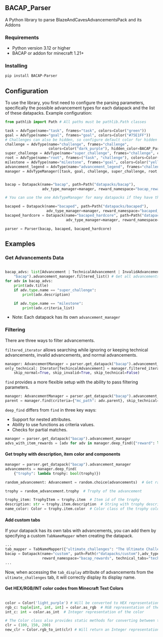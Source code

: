## BACAP_Parser

A Python library to parse BlazeAndCavesAdvancementsPack and its Addons 

### Requirements

- Python version 3.12 or higher
- BACAP or addon for minecraft 1.21+

### Installing

```bash
pip install BACAP-Parser
```
## Configuration

To use the library, you first need to configure the parsing parameters, specifically the possible advancement types for each datapack and the list of these datapacks. Example configuration:

```py
from pathlib import Path # All paths must be pathlib.Path classes

task = AdvType(name="task", frames="task", colors=Color("green"))
goal = AdvType(name="goal", frames="goal", colors=Color("#75E1FF"))
# Challenges can also be hidden, so configure default color for hidden advancement in BACAP
challenge = AdvType(name="challenge", frames="challenge", 
                    colors=Color("dark_purple"), hidden_color=BACAP_Parser.DEFAULT_BACAP_HIDDEN_COLOR)
super_challenge = AdvType(name="super_challenge", frames="challenge", colors=Color("#FF2A2A"))
root = AdvType(name="root", frames=("task", "challenge"), colors=Color("#CCCCCC"))
milestone = AdvType(name="milestone", frames="goal", colors=Color("yellow"), tabs="bacap")
advancement_legend = AdvType(name="advancement_legend", frames="challenge", colors=Color("gold"), tabs="bacap")
manager = AdvTypeManager([task, goal, challenge, super_challenge, root, milestone, advancement_legend])


bacap = Datapack(name="bacap", path=Path("datapacks/bacap"), 
                 adv_type_manager=manager, reward_namespace="bacap_rewards", technical_tabs="technical")

# You can use the one AdvTypeManager for many datapacks if they have the same advancement types

bacaped = Datapack(name="bacaped", path=Path("datapacks/bacaped"), 
                   adv_type_manager=manager, reward_namespace="bacaped_rewards", technical_tabs="technical")
bacaped_hardcore = Datapack(name="bacaped_hardcore", path=Path("datapacks/bacaped_hardcore"), 
                            adv_type_manager=manager, reward_namespace="bacaped_rewards", technical_tabs="technical")

parser = Parser(bacap, bacaped, bacaped_hardcore)
```

## Examples
### Get Advancements Data
```py

bacap_advs: list[Advancement | TechnicalAdvancement | InvalidAdvancement] = parser.get_datapack(
    "bacap").advancement_manager.filtered_list() # Get all advancements except technical and invalid
for adv in bacap_advs:
    print(adv.title)
    if adv.type.name == "super_challenge": 
        print(adv.description)

    if adv.type.name == "milestone":
        print(adv.criteria_list)
```
- Note: Each datapack has its own `advancement_manager`
### Filtering

There are three ways to filter advancements.

`filtered_iterator` allows searching while ignoring or keeping technical advancements, invalid advancements, and normal advancements.

```py
manager: AdvancementManager = parser.get_datapack("bacap").advancement_manager
only_technical: Iterator[TechincalAdvancement] = manager.filtered_iterator(
    skip_normal=True, skip_invalid=True, skip_technical=False)
```

`find`  provides a more flexible setup with the ability to pass filtering parameters.

```py
manager: AdvancementManager = parser.get_datapack("bacap").advancement_manager
parent = manager.find(criteria={"mc_path": adv.parent}, skip_technical=False, skip_invalid=False, limit=1)[0]
```

`deep_find` differs from `find` in three key ways:

- Support for nested attributes.
- Ability to use functions as criteria values.
- Checks for partial matches.

```py
manager = parser.get_datapack("bacap").advancement_manager
advs_with_item_rewards = [adv for adv in manager.deep_find({"reward": lambda reward: bool(trophy)})]
```

#### Get trophy with description, item color and components

```py
manager = parser.get_datapack("bacap").advancement_manager
advancements = manager.deep_find(
    {"trophy": lambda trophy: bool(trophy)})

random_advancement: Advancement = random.choice(advancements)  # Get random advancement class

trophy = random_advancement.trophy  # Trophy of the advancement

trophy_item: TrophyItem = trophy.item  # Item id of the trophy
description: str = trophy.item.description  # String with trophy description
name_color: Color = trophy.item.color  # Color class of the trophy color
```

#### Add custom tabs
If your datapack has its own tabs with advancements, you can add them by specifying a custom `TabNameMapper` when creating the datapack.

```py
...
tab_mapper = TabNameMapper({"ultimate_challenges": "The Ultimate Challenges Ever"})
bacap = Datapack(name="custom", path=Path(r"datapacks/custom"),adv_type_manager=manager,
                 reward_namespace="bacap_rewards", technical_tabs="technical", tab_name_mapper=tab_mapper)
...

```
Now, when accessing the `tab_display` attribute of advancements from the `ultimate_challenges` tab, it will correctly display its display name.

#### Get HEX/RGB/INT color codes from Minecraft Text Colors

```py

color = Color('light_purple') # Will be converted to HEX representation
rgb_c: tuple[int, int, int] = color.as_rgb  # RGB representation of the color
int_c: int = color.as_int  # Integer representation of the color

# The Color class also provides static methods for converting between these color storage types.
clr = (100, 150, 200)
new_clr = Color.rgb_to_int(clr) # Will return an Integer representation of RGB color
```
